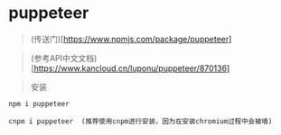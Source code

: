 
# puppeteer

> (传送门)[https://www.npmjs.com/package/puppeteer]

> (参考API中文文档)[https://www.kancloud.cn/luponu/puppeteer/870136]

> 安装

```
npm i puppeteer 

cnpm i puppeteer  (推荐使用cnpm进行安装，因为在安装chromium过程中会被墙)

```

